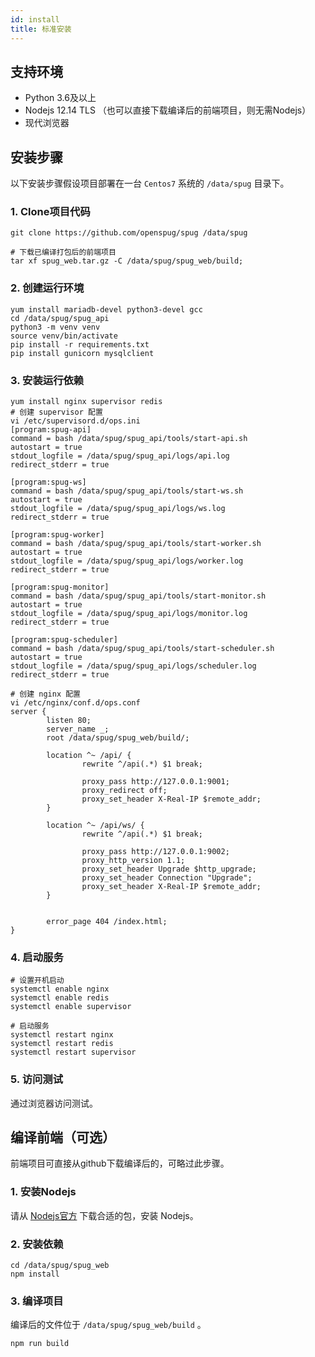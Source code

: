 ```yaml
---
id: install
title: 标准安装
---
```


## 支持环境

- Python 3.6及以上
- Nodejs 12.14 TLS （也可以直接下载编译后的前端项目，则无需Nodejs）
- 现代浏览器

## 安装步骤
以下安装步骤假设项目部署在一台 `Centos7` 系统的 `/data/spug` 目录下。

### 1. Clone项目代码

```shell script
git clone https://github.com/openspug/spug /data/spug

# 下载已编译打包后的前端项目
tar xf spug_web.tar.gz -C /data/spug/spug_web/build;
```

### 2. 创建运行环境
```shell script
yum install mariadb-devel python3-devel gcc
cd /data/spug/spug_api
python3 -m venv venv
source venv/bin/activate
pip install -r requirements.txt
pip install gunicorn mysqlclient
```

### 3. 安装运行依赖
```shell script
yum install nginx supervisor redis
# 创建 supervisor 配置
vi /etc/supervisord.d/ops.ini
[program:spug-api]
command = bash /data/spug/spug_api/tools/start-api.sh
autostart = true
stdout_logfile = /data/spug/spug_api/logs/api.log
redirect_stderr = true

[program:spug-ws]
command = bash /data/spug/spug_api/tools/start-ws.sh
autostart = true
stdout_logfile = /data/spug/spug_api/logs/ws.log
redirect_stderr = true

[program:spug-worker]
command = bash /data/spug/spug_api/tools/start-worker.sh
autostart = true
stdout_logfile = /data/spug/spug_api/logs/worker.log
redirect_stderr = true

[program:spug-monitor]
command = bash /data/spug/spug_api/tools/start-monitor.sh
autostart = true
stdout_logfile = /data/spug/spug_api/logs/monitor.log
redirect_stderr = true

[program:spug-scheduler]
command = bash /data/spug/spug_api/tools/start-scheduler.sh
autostart = true
stdout_logfile = /data/spug/spug_api/logs/scheduler.log
redirect_stderr = true

# 创建 nginx 配置
vi /etc/nginx/conf.d/ops.conf
server {
        listen 80;
        server_name _;
        root /data/spug/spug_web/build/;

        location ^~ /api/ {
                rewrite ^/api(.*) $1 break;

                proxy_pass http://127.0.0.1:9001;
                proxy_redirect off;
                proxy_set_header X-Real-IP $remote_addr;
        }

        location ^~ /api/ws/ {
                rewrite ^/api(.*) $1 break;

                proxy_pass http://127.0.0.1:9002;
                proxy_http_version 1.1;
                proxy_set_header Upgrade $http_upgrade;
                proxy_set_header Connection "Upgrade";
                proxy_set_header X-Real-IP $remote_addr;
        }


        error_page 404 /index.html;
}
```

### 4. 启动服务
```shell script
# 设置开机启动
systemctl enable nginx
systemctl enable redis
systemctl enable supervisor

# 启动服务
systemctl restart nginx
systemctl restart redis
systemctl restart supervisor
```

### 5. 访问测试
通过浏览器访问测试。

## 编译前端（可选）
前端项目可直接从github下载编译后的，可略过此步骤。

### 1. 安装Nodejs
请从 [Nodejs官方](https://nodejs.org/en/download/) 下载合适的包，安装 Nodejs。

### 2. 安装依赖
```shell script
cd /data/spug/spug_web
npm install
```

### 3. 编译项目
编译后的文件位于 `/data/spug/spug_web/build` 。
```shell script
npm run build
```
